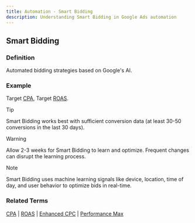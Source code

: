 ```yaml
---
title: Automation - Smart Bidding
description: Understanding Smart Bidding in Google Ads automation
---
```


## Smart Bidding

### Definition
Automated bidding strategies based on Google's AI.

### Example
Target [CPA](/metrics/cpa), Target [ROAS](/metrics/roas).

> [!TIP]
> Smart Bidding works best with sufficient conversion data (at least 30-50 conversions in the last 30 days).

> [!WARNING]
> Allow 2-3 weeks for Smart Bidding to learn and optimize. Frequent changes can disrupt the learning process.

> [!NOTE]
> Smart Bidding uses machine learning signals like device, location, time of day, and user behavior to optimize bids in real-time.

### Related Terms
[CPA](/metrics/cpa) | [ROAS](/metrics/roas) | [Enhanced CPC](/bidding-budget/ecpc) | [Performance Max](/automation/performance-max)